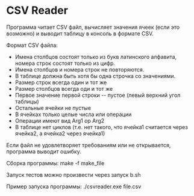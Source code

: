 # CSV Reader

Программа читает CSV файл, вычисляет значения ячеек (если это возможно) и выводит таблицу в консоль в формате CSV.

Формат CSV файла: 
- Имена столбцов состоят только из букв латинского алфавита, номера строк состоят только из цифр. 
- Имена столбцов и номера строк не повторяются. 
- В таблице должна быть хотя бы одна строчка со значениями. 
- Размер строк всегда один и тот же
- Размер столбцов всегда оди и тот же
- Первое значение первой строки -- пустое (левый верхний угол таблицы)
- Остальные ячейки не пустые
- В ячейках только целые числа или операции
- Операции имеют вид Arg1 op Arg2
- В таблице нет циклов (т.е. нет такого, что ячейка1 считается через ячейка2, а ячейка2 через ячейка1)

Если файл не удовлетворяет требованиям или не открывается, программа выводит ошибку. 

Сборка программы: make -f make_file

Запуск тестов можно произвести через запуск b.sh

Пример запуска программы: ./csvreader.exe file.csv
